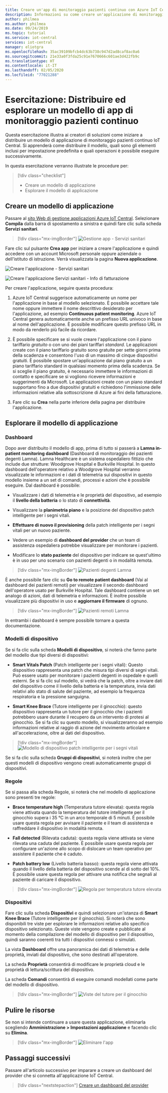 ```yaml
---
title: Creare un'app di monitoraggio pazienti continuo con Azure IoT Central | Microsoft Docs
description: Informazioni su come creare un'applicazione di monitoraggio pazienti continuo usando i modelli di applicazione di Azure IoT Central.
author: philmea
ms.author: philmea
ms.date: 09/24/2019
ms.topic: tutorial
ms.service: iot-central
services: iot-central
manager: eliotgra
ms.openlocfilehash: 35ac39109bfcb4dc63b738c947d2ad8caf8ac0a6
ms.sourcegitcommit: 21e33a0f3fda25c91e7670666c601ae3d422fb9c
ms.translationtype: HT
ms.contentlocale: it-IT
ms.lasthandoff: 02/05/2020
ms.locfileid: "77021288"
---
```

# <a name="tutorial-deploy-and-walkthrough-a-continuous-patient-monitoring-app-template"></a>Esercitazione: Distribuire ed esplorare un modello di app di monitoraggio pazienti continuo



Questa esercitazione illustra ai creatori di soluzioni come iniziare a distribuire un modello di applicazione di monitoraggio pazienti continuo IoT Central. Si apprenderà come distribuire il modello, quali sono gli elementi inclusi per impostazione predefinita e quali operazioni è possibile eseguire successivamente.

In questa esercitazione verranno illustrate le procedure per:

> [!div class="checklist"]
> * Creare un modello di applicazione
> * Esplorare il modello di applicazione

## <a name="create-an-application-template"></a>Creare un modello di applicazione

Passare al [sito Web di gestione applicazioni Azure IoT Central](https://apps.azureiotcentral.com/). Selezionare **Compila** dalla barra di spostamento a sinistra e quindi fare clic sulla scheda **Servizi sanitari**. 

>[!div class="mx-imgBorder"] 
>![Gestione app - Servizi sanitari](media/app-manager-health.png)

Fare clic sul pulsante **Crea app** per iniziare a creare l'applicazione e quindi accedere con un account Microsoft personale oppure aziendale o dell'istituto di istruzione. Verrà visualizzata la pagina **Nuova applicazione**.

![Creare l'applicazione - Servizi sanitari](media/app-manager-health-create.png)

![Creare l'applicazione Servizi sanitari - Info di fatturazione](media/app-manager-health-create-billinginfo.png)

Per creare l'applicazione, seguire questa procedura:

1. Azure IoT Central suggerisce automaticamente un nome per l'applicazione in base al modello selezionato. È possibile accettare tale nome oppure immettere il nome descrittivo desiderato per l'applicazione, ad esempio **Continuous patient monitoring**. Azure IoT Central genera automaticamente anche un prefisso URL univoco in base al nome dell'applicazione. È possibile modificare questo prefisso URL in modo da renderlo più facile da ricordare.

2. È possibile specificare se si vuole creare l'applicazione con il piano tariffario *gratuito* o con uno dei piani tariffari *standard*. Le applicazioni create con il piano tariffario gratuito sono gratuite per sette giorni prima della scadenza e consentono l'uso di un massimo di cinque dispositivi gratuiti. È possibile spostare un'applicazione dal piano gratuito a un piano tariffario standard in qualsiasi momento prima della scadenza. Se si sceglie il piano gratuito, è necessario immettere le informazioni di contatto e specificare se si vogliono ricevere informazioni e suggerimenti da Microsoft. Le applicazioni create con un piano standard supportano fino a due dispositivi gratuiti e richiedono l'immissione delle informazioni relative alla sottoscrizione di Azure ai fini della fatturazione.

3. Fare clic su **Crea** nella parte inferiore della pagina per distribuire l'applicazione.

## <a name="walk-through-the-application-template"></a>Esplorare il modello di applicazione

### <a name="dashboards"></a>Dashboard

Dopo aver distribuito il modello di app, prima di tutto si passerà a **Lamna in-patient monitoring dashboard** (Dashboard di monitoraggio dei pazienti degenti Lamna). Lamna Healthcare è un sistema ospedaliero fittizio che include due strutture: Woodgrove Hospital e Burkville Hospital. In questo dashboard dell'operatore relativo a Woodgrove Hospital verranno visualizzate le informazioni e i dati di telemetria sui dispositivi in questo modello insieme a un set di comandi, processi e azioni che è possibile eseguire. Dal dashboard è possibile:

* Visualizzare i dati di telemetria e le proprietà del dispositivo, ad esempio il **livello della batteria** o lo stato di **connettività**.

* Visualizzare la **planimetria piano** e la posizione del dispositivo patch intelligente per i segni vitali.

* **Effettuare di nuovo il provisioning** della patch intelligente per i segni vitali per un nuovo paziente.

* Vedere un esempio di **dashboard del provider** che un team di assistenza ospedaliera potrebbe visualizzare per monitorare i pazienti.

* Modificare lo **stato paziente** del dispositivo per indicare se quest'ultimo è in uso per uno scenario con pazienti degenti o in modalità remota.

>[!div class="mx-imgBorder"] 
>![Pazienti degenti Lamna](media/lamna-in-patient.png)

È anche possibile fare clic su **Go to remote patient dashboard** (Vai al dashboard dei pazienti remoti) per visualizzare il secondo dashboard dell'operatore usato per Burkville Hospital. Tale dashboard contiene un set analogo di azioni, dati di telemetria e informazioni. È inoltre possibile visualizzare più dispositivi in uso e **aggiornare il firmware** di ognuno.

>[!div class="mx-imgBorder"] 
>![Pazienti remoti Lamna](media/lamna-remote.png)

In entrambi i dashboard è sempre possibile tornare a questa documentazione.

### <a name="device-templates"></a>Modelli di dispositivo

Se si fa clic sulla scheda **Modelli di dispositivo**, si noterà che fanno parte del modello due tipi diversi di dispositivi:

* **Smart Vitals Patch** (Patch intelligente per i segni vitali): Questo dispositivo rappresenta una patch che misura tipi diversi di segni vitali. Può essere usato per monitorare i pazienti degenti in ospedale e quelli esterni. Se si fa clic sul modello, si vedrà che la patch, oltre a inviare dati del dispositivo come il livello della batteria e la temperatura, invia dati relativi allo stato di salute del paziente, ad esempio la frequenza respiratoria e la pressione sanguigna.

* **Smart Knee Brace** (Tutore intelligente per il ginocchio): questo dispositivo rappresenta un tutore per il ginocchio che i pazienti potrebbero usare durante il recupero da un intervento di protesi al ginocchio. Se si fa clic su questo modello, si visualizzeranno ad esempio informazioni relative al raggio di azione del movimento articolare e all'accelerazione, oltre ai dati del dispositivo.

>[!div class="mx-imgBorder"] 
>![Modello di dispositivo patch intelligente per i segni vitali](media/smart-vitals-device-template.png)

Se si fa clic sulla scheda **Gruppi di dispositivi**, si noterà inoltre che per questi modelli di dispositivo vengono creati automaticamente gruppi di dispositivi.

### <a name="rules"></a>Regole

Se si passa alla scheda Regole, si noterà che nel modello di applicazione sono presenti tre regole:

* **Brace temperature high** (Temperatura tutore elevata): questa regola viene attivata quando la temperatura del tutore intelligente per il ginocchio supera i 35 &deg;C in un arco temporale di 5 minuti. È possibile usare questa regola per avvisare il paziente e il team di assistenza e raffreddare il dispositivo in modalità remota.

* **Fall detected** (Rilevata caduta): questa regola viene attivata se viene rilevata una caduta del paziente. È possibile usare questa regola per configurare un'azione allo scopo di dislocare un team operativo per assistere il paziente che è caduto.

* **Patch battery low** (Livello batteria basso): questa regola viene attivata quando il livello della batteria del dispositivo scende al di sotto del 10%. È possibile usare questa regola per attivare una notifica che segnali al paziente di caricare il dispositivo.

>[!div class="mx-imgBorder"] 
>![Regola per temperatura tutore elevata](media/brace-temp-rule.png)

### <a name="devices"></a>Dispositivi

Fare clic sulla scheda **Dispositivi** e quindi selezionare un'istanza di **Smart Knee Brace** (Tutore intelligente per il ginocchio). Si noterà che sono disponibili tre viste per esplorare le informazioni relative allo specifico dispositivo selezionato. Queste viste vengono create e pubblicate al momento della compilazione del modello di dispositivo per il dispositivo, quindi saranno coerenti tra tutti i dispositivi connessi o simulati.

La vista **Dashboard** offre una panoramica dei dati di telemetria e delle proprietà, inviati dal dispositivo, che sono destinati all'operatore.

La scheda **Proprietà** consentirà di modificare le proprietà cloud e le proprietà di lettura/scrittura del dispositivo.

La scheda **Comandi** consentirà di eseguire comandi modellati come parte del modello di dispositivo.

>[!div class="mx-imgBorder"] 
>![Viste del tutore per il ginocchio](media/knee-brace-dashboard.png)

## <a name="clean-up-resources"></a>Pulire le risorse

Se non si intende continuare a usare questa applicazione, eliminarla scegliendo **Amministrazione > Impostazioni applicazione** e facendo clic su **Elimina**.

>[!div class="mx-imgBorder"] 
>![Eliminare l'app](media/admin-delete.png)

## <a name="next-steps"></a>Passaggi successivi

Passare all'articolo successivo per imparare a creare un dashboard del provider che si connetta all'applicazione IoT Central.

> [!div class="nextstepaction"]
> [Creare un dashboard del provider](howto-health-data-triage.md)